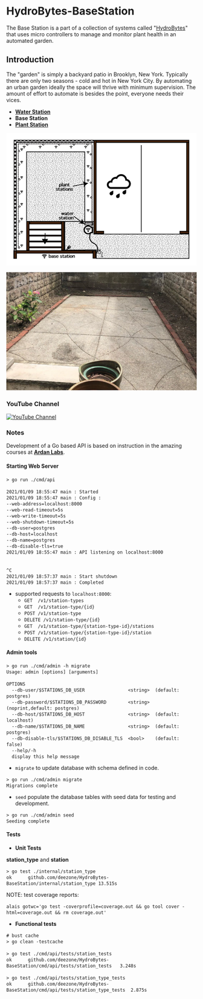# HydroBytes-BaseStation
The Base Station is a part of a collection of systems called
"[HydroBytes](https://github.com/deezone/HydroBytes)" that uses micro
controllers to manage and monitor plant health in an automated garden.

## Introduction

The "garden" is simply a backyard patio in Brooklyn, New York. Typically
there are only two seasons - cold and hot in New York City. By
automating an urban garden ideally the space will thrive with minimum
supervision. The amount of effort to automate is besides the point, everyone needs their vices.

- **[Water Station](https://github.com/deezone/HydroBytes-WaterStation)**
- **Base Station**
- **[Plant Station](https://github.com/deezone/HydroBytes-PlantStation)**

![brooklyn-20201115 garden layout](https://raw.githubusercontent.com/deezone/HydroBytes/master/resources/gardenBrooklynDiagram-20201115.jpg)

![Garden](https://github.com/deezone/HydroBytes-WaterManagement/blob/master/resources/garden-01.png)

### YouTube Channel

[![YouTube Channel](https://github.com/deezone/HydroBytes-WaterStation/blob/master/resources/youTube-TN.png?raw=true)](https://www.youtube.com/channel/UC00A_lEJD2Hcy9bw6UuoUBA "All of the HydroBytes videos")

### Notes

Development of a Go based API is based on instruction in the amazing
courses at **[Ardan Labs](https://education.ardanlabs.com/collections?category=courses)**.

#### Starting Web Server
```
> go run ./cmd/api

2021/01/09 18:55:47 main : Started
2021/01/09 18:55:47 main : Config :
--web-address=localhost:8000
--web-read-timeout=5s
--web-write-timeout=5s
--web-shutdown-timeout=5s
--db-user=postgres
--db-host=localhost
--db-name=postgres
--db-disable-tls=true
2021/01/09 18:55:47 main : API listening on localhost:8000


^C
2021/01/09 18:57:37 main : Start shutdown
2021/01/09 18:57:37 main : Completed
```

- supported requests to `localhost:8000`:
  - `GET  /v1/station-types`
  - `GET  /v1/station-type/{id}`
  - `POST /v1/station-type`
  - `DELETE /v1/station-type/{id}`
  - `GET  /v1/station-type/{station-type-id}/stations`
  - `POST /v1/station-type/{station-type-id}/station`
  - `DELETE /v1/station/{id}`

#### Admin tools

```
> go run ./cmd/admin -h migrate
Usage: admin [options] [arguments]

OPTIONS
  --db-user/$STATIONS_DB_USER                <string>  (default: postgres)
  --db-password/$STATIONS_DB_PASSWORD        <string>  (noprint,default: postgres)
  --db-host/$STATIONS_DB_HOST                <string>  (default: localhost)
  --db-name/$STATIONS_DB_NAME                <string>  (default: postgres)
  --db-disable-tls/$STATIONS_DB_DISABLE_TLS  <bool>    (default: false)
  --help/-h
  display this help message
```

- `migrate` to update database with schema defined in code.
```
> go run ./cmd/admin migrate
Migrations complete
```

- `seed` populate the database tables with seed data for testing and development.
```
> go run ./cmd/admin seed
Seeding complete
```

#### Tests

- **Unit Tests**

**station_type** and **station**
```
> go test ./internal/station_type
ok  	github.com/deezone/HydroBytes-BaseStation/internal/station_type	13.515s
```

NOTE: test coverage reports:
```
alais gotwc='go test -coverprofile=coverage.out && go tool cover -html=coverage.out && rm coverage.out'
```

- **Functional tests**
```
# bust cache
> go clean -testcache

> go test ./cmd/api/tests/station_tests
ok  	github.com/deezone/HydroBytes-BaseStation/cmd/api/tests/station_tests	3.248s

> go test ./cmd/api/tests/station_type_tests
ok  	github.com/deezone/HydroBytes-BaseStation/cmd/api/tests/station_type_tests	2.875s
```

